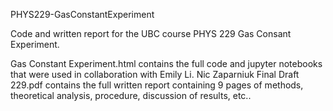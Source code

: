 PHYS229-GasConstantExperiment

Code and written report for the UBC course PHYS 229 Gas Consant Experiment. 

Gas Constant Experiment.html contains the full code and jupyter notebooks that were used in collaboration with Emily Li. Nic Zaparniuk Final Draft 229.pdf contains the full written report containing 9 pages of methods, theoretical analysis, procedure, discussion of results, etc..
